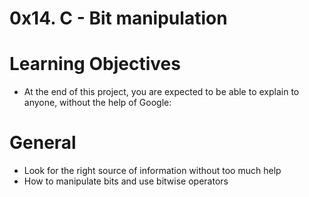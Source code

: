 # 0x14. C - Bit manipulation

# Learning Objectives
* At the end of this project, you are expected to be able to explain to anyone, without the help of Google:

# General
* Look for the right source of information without too much help
* How to manipulate bits and use bitwise operators
 